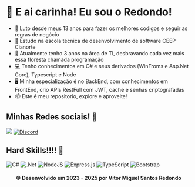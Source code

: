 
<h1>👋 E ai carinha! Eu sou o Redondo!</h1>

<ul>
<li> 📖 Luto desde meus 13 anos para fazer os melhores codigos e seguir as regras de negócio</li>
<li> 📘 Estudo na escola técnica de desenvolvimento de software CEEP Cianorte</li>
<li> 📆 Atualmente tenho 3 anos na área de TI, desbravando cada vez mais essa floresta chamada programação</li>
<li> 💻 Tenho conhecimentos em C# e seus derivados (WinFroms e Asp.Net Core), Typescript e Node</li>
<li> 🖥️ Minha especialização é no BackEnd, com conhecimentos em FrontEnd, crio APIs RestFull com JWT, cache e senhas criptografadas</li>
<li> 📫 Este é meu repositorio, explore e aproveite!</li>
</ul>

<h2>Minhas Redes sociais! 🎨</h2>

<a href="https://br.linkedin.com/in/vitor-miguel-santos-redondo-6b9b41284"><img src="https://img.shields.io/badge/linkedin-%230077B5.svg?style=for-the-badge&logo=linkedin&logoColor=white" /></a>
<a href=""><img alt="Discord" src="https://img.shields.io/badge/%3Cvitor_miguel%3E-%237289DA.svg?style=for-the-badge&logo=discord&logoColor=white"/></a>

<h2>Hard Skills!!!! 🎸</h2>

<p>
<img alt="C#" src="https://img.shields.io/badge/c%23-%23239120.svg?style=for-the-badge&logo=c-sharp&logoColor=white"/>

<img alt=".Net" src="https://img.shields.io/badge/.NET-5C2D91?style=for-the-badge&logo=.net&logoColor=white"/>

<img alt="NodeJS" src="https://img.shields.io/badge/node.js-%2343853D.svg?style=for-the-badge&logo=node-dot-js&logoColor=white"/>

<img alt="Express.js" src="https://img.shields.io/badge/express.js-%23404d59.svg?style=for-the-badge&logo=express&logoColor=%2361DAFB"/>

<img alt="TypeScript" src="https://img.shields.io/badge/typescript-%23007ACC.svg?style=for-the-badge&logo=typescript&logoColor=white"/>

<img alt="Bootstrap" src="https://img.shields.io/badge/bootstrap-%23563D7C.svg?style=for-the-badge&logo=bootstrap&logoColor=white"/>
</p>

<h4 align="center">
  © Desenvolvido em 2023 - 2025 por Vitor Miguel Santos Redondo
</h4>
